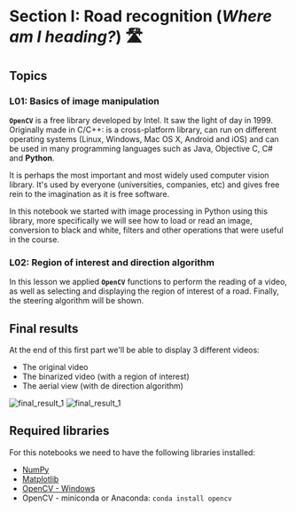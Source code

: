 # Section I: Road recognition (_Where am I heading?_) 🛣

## Topics
### L01: Basics of image manipulation
**`OpenCV`** is a free library developed by Intel. It saw the light of day in 1999. Originally made in C/C++: is a cross-platform library, can run on different operating systems (Linux, Windows, Mac OS X, Android and iOS) and can be used in many programming languages such as Java, Objective C, C# and **Python**.

It is perhaps the most important and most widely used computer vision library. It's used by everyone (universities, companies, etc) and gives free rein to the imagination as it is free software.

In this notebook we started with image processing in Python using this library, more specifically we will see how to load or read an image, conversion to black and white, filters and other operations that were useful in the course.

### L02: Region of interest and direction algorithm
In this lesson we applied **`OpenCV`** functions to perform the reading of a video, as well as selecting and displaying the region of interest of a road. Finally, the steering algorithm will be shown.

## Final results
At the end of this first part we'll be able to display 3 different videos:
* The original video
* The binarized video (with a region of interest)
* The aerial view (with de direction algorithm)

![final_result_1](figures/final_result_1.gif)
![final_result_1](figures/final_result_2.gif)


## Required libraries
For this notebooks we need to have the following libraries installed:
* [NumPy](https://numpy.org/install/)
* [Matplotlib](https://matplotlib.org/users/installing.html)
* [OpenCV - Windows](https://opencv-python-tutroals.readthedocs.io/en/latest/py_tutorials/py_setup/py_setup_in_windows/py_setup_in_windows.html)
* OpenCV - miniconda or Anaconda: `conda install opencv`
